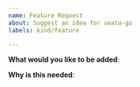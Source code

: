 ```yaml
---
name: Feature Request
about: Suggest an idea for seata-go
labels: kind/feature

---
```


<!-- Please only use this template for submitting enhancement requests -->

**What would you like to be added**:

**Why is this needed**:
